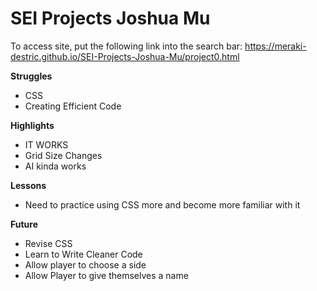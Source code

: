# SEI Projects Joshua Mu

To access site, put the following link into the search bar:
https://meraki-destric.github.io/SEI-Projects-Joshua-Mu/project0.html

<b>Struggles</b>
<ul>
  <li> CSS </li>
  <li> Creating Efficient Code</li>
</ul>

<b>Highlights</b>

<ul>
  <li> IT WORKS </li>
  <li> Grid Size Changes </li>
  <li> AI kinda works </li>
</ul>

<b>Lessons</b>

<ul>
  <li> Need to practice using CSS more and become more familiar with it </li>
</ul>

<b>Future</b>

<ul>
  <li> Revise CSS </li>
  <li> Learn to Write Cleaner Code </li>
  <li> Allow player to choose a side </li>
  <li> Allow Player to give themselves a name </li>
</ul>

